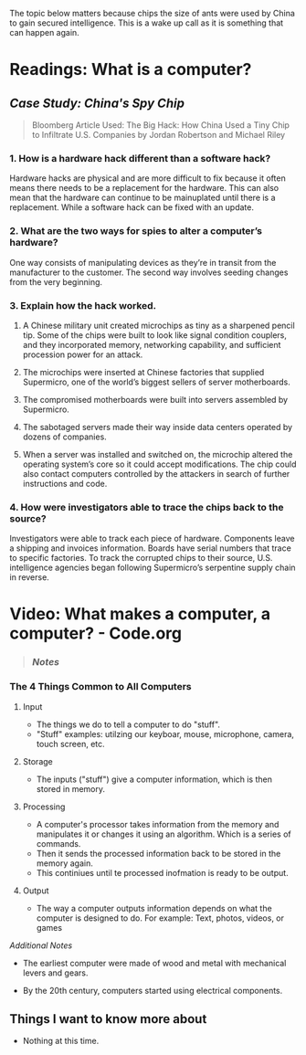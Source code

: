 The topic below matters because chips the size of ants were used by China to gain secured intelligence. This is a wake up call as it is something that can happen again. 

**<h1> Readings: What is a computer?</h1>**

*<h2>Case Study: China's Spy Chip</h2>*

> Bloomberg Article Used: The Big Hack: How China Used a Tiny Chip to Infiltrate U.S. Companies by Jordan Robertson and Michael Riley

**<h3> 1. How is a hardware hack different than a software hack? </h3>**
Hardware hacks are physical and are more difficult to fix because it often means there needs to be a replacement for the hardware. This can also mean that the hardware can continue to be mainuplated until there is a replacement. While a software hack can be fixed with an update. 

**<h3> 2. What are the two ways for spies to alter a computer’s hardware?</h3>**
One way consists of manipulating devices as they’re in transit from the manufacturer to the customer. The second way involves seeding changes from the very beginning.

**<h3> 3. Explain how the hack worked.</h3>**

1. A Chinese military unit created microchips as tiny as a sharpened pencil tip. Some of the chips were built to look like signal condition couplers, and they incorporated memory, networking capability, and sufficient procession power for an attack.

2. The microchips were inserted at Chinese factories that supplied Supermicro, one of the world’s biggest sellers of server motherboards. 

3. The compromised motherboards were built into servers assembled by Supermicro.

4. The sabotaged servers made their way inside data centers operated by dozens of companies.

5. When a server was installed and switched on, the microchip altered the operating system’s core so it could accept modifications. The chip could also contact computers controlled by the attackers in search of further instructions and code. 

**<h3> 4. How were investigators able to trace the chips back to the source? </h3>**

Investigators were able to track each piece of hardware. Components leave a shipping and invoices information. Boards have serial numbers that trace to specific factories. To track the corrupted chips to their source, U.S. intelligence agencies began following Supermicro’s serpentine supply chain in reverse.

**<h1> Video: What makes a computer, a computer? - Code.org </h1>** 

>*<h3> Notes </h3>*

**<h3> The 4 Things Common to All Computers </h3>**
1. Input

    - The things we do to tell a computer to do "stuff".
    - "Stuff" examples: utilzing our keyboar, mouse, microphone, camera, touch screen, etc. 
2. Storage

    - The inputs ("stuff") give a computer information, which is then stored in memory. 
    
3. Processing

    - A computer's processor takes information from the memory and manipulates it or changes it using an algorithm. Which is a series of commands.
    -   Then it sends the processed information back to be stored in the memory again.
    - This continiues until te processed inofmation is ready to be output. 
4. Output

    - The way a computer outputs information depends on what the computer is designed to do. For example: Text, photos, videos, or games 


*Additional Notes*

- The earliest computer were made of wood and metal with mechanical levers and gears.
    
- By the 20th century, computers started using electrical components. 

## Things I want to know more about

  - Nothing at this time.
